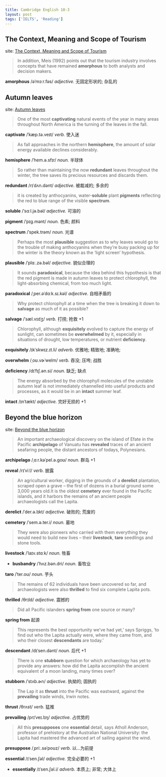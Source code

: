 ```yaml
---
title: Cambridge English 10-3
layout: post
tags: ['IELTS', 'Reading']
---
```


## The Context, Meaning and Scope of Tourism

site: [The Context, Meaning and Scope of Tourism](https://mini-ielts.com/440/reading/the-context-meaning-and-scope-of-tourism)

> In addition, Meis (1992) points out that the tourism industry involves concepts that have remained **amorphous** to both analysts and decision makers.

**amorphous** /əˈmɔːr.fəs/ *adjective.* 无固定形状的; 杂乱的

## Autumn leaves

site: [Autumn leaves](https://mini-ielts.com/441/reading/autumn-leaves)

> One of the most **captivating** natural events of the year in many areas throughout North America is the turning of the leaves in the fall.

**captivate** /ˈkæp.tə.veɪt/ *verb.* 使入迷

> As fall approaches in the northern **hemisphere**, the amount of solar energy available declines considerably.

**hemisphere** /ˈhem.ə.sfɪr/ *noun.* 半球体

> So rather than maintaining the now **redundant** leaves throughout the winter, the tree saves its precious resources and discards them.

**redundant** /rɪˈdʌn.dənt/ *adjective.* 被裁减的; 多余的

> it is created by anthocyanins, water-**soluble** plant **pigments** reflecting the red to blue range of the visible **spectrum**.

**soluble** /ˈsɑːl.jə.bəl/ *adjective.* 可溶的

**pigment** /ˈpɪɡ.mənt/ *noun.* 色素; 颜料

**spectrum** /ˈspek.trəm/ *noun.* 光谱

> Perhaps the most **plausible** suggestion as to why leaves would go to the trouble of making anthocyanins when they’re busy packing up for the winter is the theory known as the ‘light screen’ hypothesis.

**plausible** /ˈplɑː.zə.bəl/ *adjective.* 貌似合理的

> It sounds **paradoxical**, because the idea behind this hypothesis is that the red pigment is made in autumn leaves to protect chlorophyll, the light-absorbing chemical, from too much light.

**paradoxical** /ˌper.əˈdɑːk.sɪ.kəl/ *adjective.* 自相矛盾的

> Why protect chlorophyll at a time when the tree is breaking it down to **salvage** as much of it as possible?

**salvage** /ˈsæl.vɪdʒ/ *verb.* 打捞; 抢救 +1

> Chlorophyll, although **exquisitely** evolved to capture the energy of sunlight, can sometimes be **overwhelmed** by it, especially in situations of drought, low temperatures, or nutrient **deficiency**.

**exquisitely** /ɪkˈskwɪz.ɪt.li/ *adverb.* 优雅地; 精致地; 准确地;

**overwhelm** /ˌoʊ.vɚˈwelm/ *verb.* 吞没; 压垮; 战胜

**deficiency** /dɪˈfɪʃ.ən.si/ *noun.* 缺乏; 缺点

> The energy absorbed by the chlorophyll molecules of the unstable autumn leaf is not immediately channelled into useful products and processes, as it would be in an **intact** summer leaf.

**intact** /ɪnˈtækt/ *adjective.* 完好无损的 +1

## Beyond the blue horizon

site: [Beyond the blue horizon](https://mini-ielts.com/442/reading/beyond-the-blue-horizon)

> An important archaeological discovery on the island of Efate in the Pacific **archipelago** of Vanuatu has **revealed** traces of an ancient seafaring people, the distant ancestors of todays, Polynesians.

**archipelago** /ˌɑːr.kəˈpel.ə.ɡoʊ/ *noun.* 群岛 +1

**reveal** /rɪˈviːl/ *verb.* 披露

> An agricultural worker, digging in the grounds of a **derelict** plantation, scraped open a grave – the first of dozens in a burial ground some 3,000 years old.It is the oldest **cemetery** ever found in the Pacific islands, and it harbors the remains of an ancient people archaeologists call the Lapita.

**derelict** /ˈder.ə.lɪkt/ *adjective.* 破败的; 荒废的

**cemetery** /ˈsem.ə.ter.i/ *noun.* 墓地

> They were also pioneers who carried with them everything they would need to build new lives – their **livestock**, **taro** seedlings and stone tools.

**livestock** /ˈlaɪv.stɑːk/ *noun.* 牲畜

- **busbandry** /ˈhʌz.bən.dri/ *noun.* 畜牧业

**taro** /ˈter.oʊ/ *noun.* 芋头

> The remains of 62 individuals have been uncovered so far, and archaeologists were also **thrilled** to find six complete Lapita pots.

**thrilled** /θrɪld/ *adjective.* 震撼的

> Did all Pacific islanders **spring from** one source or many?

**spring from** 起源

> This represents the best opportunity we’ve had yet,’ says Spriggs, ‘to find out who the Lapita actually were, where they came from, and who their closest **descendants** are today.’

**descendant** /dɪˈsen.dənt/ *noun.* 后代 +1

>  There is one **stubborn** question for which archaeology has yet to provide any answers: how did the Lapita accomplish the ancient equivalent of a moon landing, many times over?

**stubborn** /ˈstʌb.ɚn/ *adjective.* 执拗的; 固执的

> The Lap it as **thrust** into the Pacific was eastward, against the **prevailing** trade winds, Irwin notes.

**thrust** /θrʌst/ *verb.* 猛推

**prevailing** /prɪˈveɪ.lɪŋ/ *adjective.* 占优势的

> All this **presupposes** one **essential** detail, says Atholl Anderson, professor of prehistory at the Australian National University: the Lapita had mastered the advanced art of sailing against the wind.

**presuppose** /ˌpriː.səˈpoʊz/ *verb.* 以...为前提

**essential** /ɪˈsen.ʃəl/ *adjective.* 完全必要的 +1

- **essentially** /ɪˈsen.ʃəl.i/ *adverb.* 本质上; 非常; 大体上


